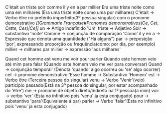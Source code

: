 
C'ètait un triste soir comme il y en a par millier
Era uma triste noite como uma em milhares (Era uma triste noite como uma por milhares)
	C'ètait -> Verbo être no pretérito imperfeito(3º pessoa singular) com o pronome demonstrativo *[[Grammarie Française#Pronomes demonstrativos(Ce, Cet, Cette, Ces)|Ce]]* 
	un -> Artigo indefinido 'Um'
	triste -> Adjetivo
	Soir -> substantivo 'noite'
	Comme -> conjunção de comparação 'Como'
	il y en a -> Expressão que denota uma quantidade ("Há alguns")
	par -> preposição 'por', expressando proporção ou frequência(como: por dia, por exemplo)
	millier -> milhares
	par millier -> expressão 'aos milhares'

Quand cet homme est venu me voir pour parler
Quando este homem veio até mim para falar (Quando este homem veio me ver para conversar)
	Quand -> conjunção temporal' (Denota 'quando' algo ocorreu ou 'se' algo ocorrer)
	cet -> pronome demonstrativo 'Esse
	homme -> Substantivo 'Homem'
	est -> Verbo être (Terceira pessoa do singular)
	venu -> Verbo 'Venir'(veio) particípio passado(Está na 3º pessoa do singular, por estar acompanhado do 'être')
	me -> pronome de objeto direto/indireto na 1ª pessoa(a mim)
	voir -> verbo 'ver' (Esta no infinitivo pois 'venu' ja esta conjugado)
	pour -> substantivo 'para'(Equivalente á par)
	parler -> Verbo 'falar'(Esta no infinitivo pois 'venu' ja esta conjugado)


